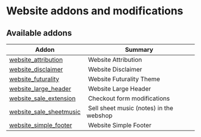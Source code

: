 Website addons and modifications
================================

[//]: # (addons)

Available addons
----------------
**Addon** | **Summary**
--- | ---
[website_attribution](website_attribution/) | Website Attribution
[website_disclaimer](website_disclaimer/) | Website Disclaimer
[website_futurality](website_futurality/) | Website Futurality Theme
[website_large_header](website_large_header/) | Website Large Header
[website_sale_extension](website_sale_extension/) | Checkout form modifications
[website_sale_sheetmusic](website_sale_sheetmusic/) | Sell sheet music (notes) in the webshop
[website_simple_footer](website_simple_footer/) | Website Simple Footer
